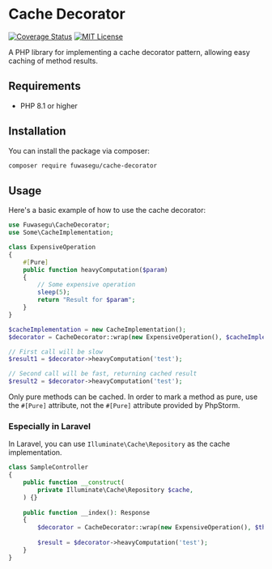 # Cache Decorator

[![Coverage Status](https://coveralls.io/repos/github/fuwasegu/cache-decorator/badge.svg?branch=main)](https://coveralls.io/github/fuwasegu/cache-decorator?branch=main)
[![MIT License](http://img.shields.io/badge/license-MIT-blue.svg?style=flat)](LICENSE)

A PHP library for implementing a cache decorator pattern, allowing easy caching of method results.

## Requirements

- PHP 8.1 or higher

## Installation

You can install the package via composer:

```bash
composer require fuwasegu/cache-decorator
```

## Usage

Here's a basic example of how to use the cache decorator:

```php
use Fuwasegu\CacheDecorator;
use Some\CacheImplementation;

class ExpensiveOperation
{
    #[Pure]
    public function heavyComputation($param)
    {
        // Some expensive operation
        sleep(5);
        return "Result for $param";
    }
}

$cacheImplementation = new CacheImplementation();
$decorator = CacheDecorator::wrap(new ExpensiveOperation(), $cacheImplementation);

// First call will be slow
$result1 = $decorator->heavyComputation('test');

// Second call will be fast, returning cached result
$result2 = $decorator->heavyComputation('test');
```

Only pure methods can be cached.
In order to mark a method as pure, use the `#[Pure]` attribute, not the `#[Pure]` attribute provided by PhpStorm.

### Especially in Laravel

In Laravel, you can use `Illuminate\Cache\Repository` as the cache implementation.

```php
class SampleController
{
    public function __construct(
        private Illuminate\Cache\Repository $cache,
    ) {}
    
    public function __index(): Response
    {
        $decorator = CacheDecorator::wrap(new ExpensiveOperation(), $this->cache);
        
        $result = $decorator->heavyComputation('test');
    }
}
```
